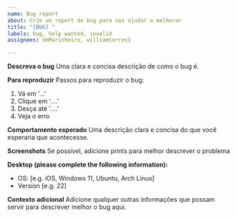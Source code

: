 ```yaml
---
name: Bug report
about: Crie um report de bug para nos ajudar a melhorar
title: "[BUG] "
labels: bug, help wanted, invalid
assignees: UmMarinheiro, williamtorres1

---
```


**Descreva o bug**
Uma clara e concisa descrição de como o bug é.

**Para reproduzir**
Passos para reproduzir o bug:
1. Vá em '...'
2. Clique em '....'
3. Desça até '....'
4. Veja o erro

**Comportamento esperado**
Uma descrição clara e concisa do que você esperaria que acontecesse.

**Screenshots**
Se possível, adicione prints para melhor descrever o problema

**Desktop (please complete the following information):**
 - OS: [e.g. iOS, Windows 11, Ubuntu, Arch Linux]
 - Version [e.g. 22]

**Contexto adicional**
Adicione qualquer outras informações que possam servir para descrever melhor o bug aqui.
